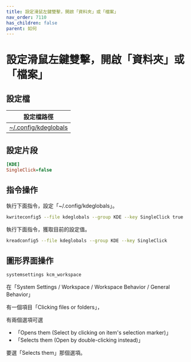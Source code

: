 ```yaml
---
title: 設定滑鼠左鍵雙擊，開啟「資料夾」或「檔案」
nav_order: 7110
has_children: false
parent: 如何
---
```



# 設定滑鼠左鍵雙擊，開啟「資料夾」或「檔案」


## 設定檔

| 設定檔路徑 |
| --- |
| [~/.config/kdeglobals](https://github.com/samwhelp/eznixos-adjustment-iso-profile/blob/main/debian-12/start/locale/zh_tw/eznixos-adjustment-kde-plasma/asset/overlay/etc/skel/.config/kdeglobals#L154) |


## 設定片段

``` ini
[KDE]
SingleClick=false
```


## 指令操作

執行下面指令，設定「~/.config/kdeglobals」。

``` sh
kwriteconfig5 --file kdeglobals --group KDE --key SingleClick true
```

執行下面指令，獲取目前的設定值。

``` sh
kreadconfig5 --file kdeglobals --group KDE --key SingleClick
```


## 圖形界面操作

``` sh
systemsettings kcm_workspace
```

在「System Settings / Workspace / Workspace Behavior / General Behavior」

有一個項目「Clicking files or folders」，

有兩個選項可選

* 「Opens them (Select by clicking on item's selection marker)」
* 「Selects them (Open by double-clicking instead)」

要選「Selects them」那個選項。
